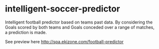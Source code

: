 # intelligent-soccer-predictor
Intelligent football predictor based on teams past data. By considering the Goals scored by both teams and Goals conceded over a range of matches, a prediction is made. 

See preview here
http://spa.ekizone.com/football-predictor
